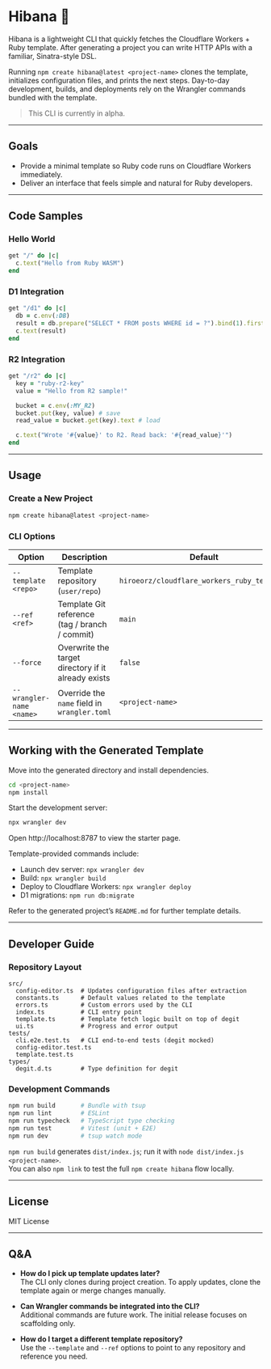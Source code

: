 # Hibana 🧨

Hibana is a lightweight CLI that quickly fetches the Cloudflare Workers + Ruby template.
After generating a project you can write HTTP APIs with a familiar, Sinatra-style DSL.

Running `npm create hibana@latest <project-name>` clones the template, initializes configuration files, and prints the next steps. Day-to-day development, builds, and deployments rely on the Wrangler commands bundled with the template.

> This CLI is currently in alpha.

---

## Goals

- Provide a minimal template so Ruby code runs on Cloudflare Workers immediately.
- Deliver an interface that feels simple and natural for Ruby developers.

---

## Code Samples

### Hello World

```ruby
get "/" do |c|
  c.text("Hello from Ruby WASM")
end
```

### D1 Integration

```ruby
get "/d1" do |c|
  db = c.env(:DB)
  result = db.prepare("SELECT * FROM posts WHERE id = ?").bind(1).first
  c.text(result)
end
```

### R2 Integration

```ruby
get "/r2" do |c|
  key = "ruby-r2-key"
  value = "Hello from R2 sample!"

  bucket = c.env(:MY_R2)
  bucket.put(key, value) # save
  read_value = bucket.get(key).text # load

  c.text("Wrote '#{value}' to R2. Read back: '#{read_value}'")
end
```

---

## Usage

### Create a New Project

```bash
npm create hibana@latest <project-name>
```

### CLI Options

| Option | Description | Default |
| --- | --- | --- |
| `--template <repo>` | Template repository (`user/repo`) | `hiroeorz/cloudflare_workers_ruby_template` |
| `--ref <ref>` | Template Git reference (tag / branch / commit) | `main` |
| `--force` | Overwrite the target directory if it already exists | `false` |
| `--wrangler-name <name>` | Override the `name` field in `wrangler.toml` | `<project-name>` |

---

## Working with the Generated Template

Move into the generated directory and install dependencies.

```bash
cd <project-name>
npm install
```

Start the development server:

```bash
npx wrangler dev
```

Open http://localhost:8787 to view the starter page.

Template-provided commands include:

- Launch dev server: `npx wrangler dev`
- Build: `npx wrangler build`
- Deploy to Cloudflare Workers: `npx wrangler deploy`
- D1 migrations: `npm run db:migrate`

Refer to the generated project’s `README.md` for further template details.

---

## Developer Guide

### Repository Layout

```
src/
  config-editor.ts  # Updates configuration files after extraction
  constants.ts      # Default values related to the template
  errors.ts         # Custom errors used by the CLI
  index.ts          # CLI entry point
  template.ts       # Template fetch logic built on top of degit
  ui.ts             # Progress and error output
tests/
  cli.e2e.test.ts   # CLI end-to-end tests (degit mocked)
  config-editor.test.ts
  template.test.ts
types/
  degit.d.ts        # Type definition for degit
```

### Development Commands

```bash
npm run build       # Bundle with tsup
npm run lint        # ESLint
npm run typecheck   # TypeScript type checking
npm run test        # Vitest (unit + E2E)
npm run dev         # tsup watch mode
```

`npm run build` generates `dist/index.js`; run it with `node dist/index.js <project-name>`.  
You can also `npm link` to test the full `npm create hibana` flow locally.

---

## License

MIT License

---

## Q&A

- **How do I pick up template updates later?**  
  The CLI only clones during project creation. To apply updates, clone the template again or merge changes manually.

- **Can Wrangler commands be integrated into the CLI?**  
  Additional commands are future work. The initial release focuses on scaffolding only.

- **How do I target a different template repository?**  
  Use the `--template` and `--ref` options to point to any repository and reference you need.
